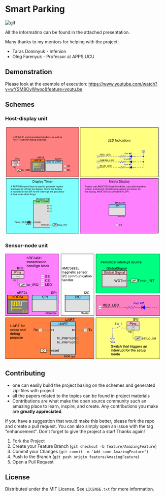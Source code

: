 # Smart Parking

![gif](https://i.gifer.com/3uvT.gif)

All the informatino can be found in the attached presentation.

Many thanks to my mentors for helping with the project:
- Taras Dominyuk - Infenion
- Oleg Farenyuk - Professor at APPS UCU

## Demonstration
Please look at the exemple of execution:
https://www.youtube.com/watch?v=wYSM8OyWwoo&feature=youtu.be

## Schemes

### Host-display unit
![host_display](project_materials/host_display.png)

### Sensor-node unit
![sensor_node](project_materials/sensor_node.png)

## Contributing
- one can easily build the project basing on the schemes and generated zip-files with project
- all the papers related to the topics can be found in project materials
- Contributions are what make the open source community such an amazing place to learn, inspire, and create. Any contributions you make are **greatly appreciated**.

If you have a suggestion that would make this better, please fork the repo and create a pull request. You can also simply open an issue with the tag "enhancement".
Don't forget to give the project a star! Thanks again!

1. Fork the Project
2. Create your Feature Branch (`git checkout -b feature/AmazingFeature`)
3. Commit your Changes (`git commit -m 'Add some AmazingFeature'`)
4. Push to the Branch (`git push origin feature/AmazingFeature`)
5. Open a Pull Request


## License
Distributed under the MIT License. See `LICENSE.txt` for more information.
